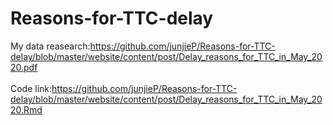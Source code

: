 # Reasons-for-TTC-delay
My data reasearch:https://github.com/junjieP/Reasons-for-TTC-delay/blob/master/website/content/post/Delay_reasons_for_TTC_in_May_2020.pdf \
\
Code link:https://github.com/junjieP/Reasons-for-TTC-delay/blob/master/website/content/post/Delay_reasons_for_TTC_in_May_2020.Rmd

